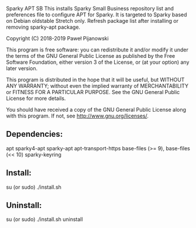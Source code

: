Sparky APT SB
This installs Sparky Small Business repository list and preferences file to configure APT for Sparky. It is targeted to Sparky based on Debian oldstable Stretch only. Refresh package list after installing or removing sparky-apt package.

Copyright (C) 2018-2019 Paweł Pijanowski

This program is free software: you can redistribute it and/or modify
it under the terms of the GNU General Public License as published by
the Free Software Foundation, either version 3 of the License, or
(at your option) any later version.

This program is distributed in the hope that it will be useful,
but WITHOUT ANY WARRANTY; without even the implied warranty of
MERCHANTABILITY or FITNESS FOR A PARTICULAR PURPOSE.  See the
GNU General Public License for more details.

You should have received a copy of the GNU General Public License
along with this program.  If not, see <http://www.gnu.org/licenses/>.

Dependencies:
-------------
apt
sparky4-apt
sparky-apt
apt-transport-https
base-files (>= 9), base-files (<< 10)
sparky-keyring

Install:
-------------
su (or sudo) 
./install.sh

Uninstall:
-------------
su (or sudo)
./install.sh uninstall
